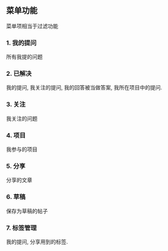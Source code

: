 ## 菜单功能

菜单项相当于过滤功能

### 1. 我的提问
所有我提的问题

### 2. 已解决
我的提问, 我关注的提问, 我的回答被当做答案, 我所在项目中的提问.

### 3. 关注
我关注的问题

### 4. 项目
我参与的项目

### 5. 分享
分享的文章

### 6. 草稿
保存为草稿的帖子

### 7. 标签管理
我的提问, 分享用到的标签.